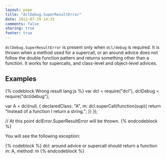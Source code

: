 ```yaml
---
layout: page
title: "dclDebug.SuperResultError"
date: 2012-07-29 14:33
comments: false
sharing: true
footer: true
---
```


`dclDebug.SuperResultError` is present only when `dcl/debug` is required. It is thrown when
a method used for a supercall, or an around advice does not follow the double function
pattern and returns something other than a function. It works for supercalls, and
class-level and object-level advices.

## Examples

{% codeblock Wrong result lang:js %}
var dcl = require("dcl"),
	dclDebug = require("dcl/debug");

var A = dcl(null, {
  declaredClass: "A",
  m: dcl.superCall(function(sup){
    return "Instead of a function I return a string.";
  })
});

// At this point dclError.SuperResultError will be thrown.
{% endcodeblock %}

You will see the following exception:

{% codeblock %}
dcl: around advice or supercall should return a function in: A, method: m
{% endcodeblock %}
